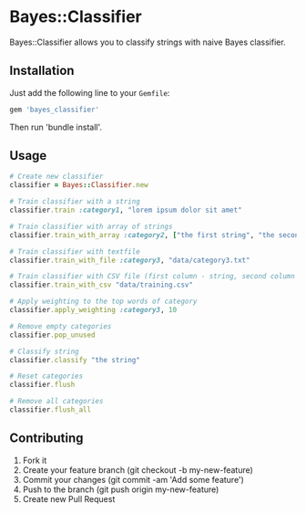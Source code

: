 # Bayes::Classifier

Bayes::Classifier allows you to classify strings with naive Bayes classifier.

## Installation

Just add the following line to your `Gemfile`:

```ruby
gem 'bayes_classifier'
```

Then run 'bundle install'.

## Usage

```ruby
# Create new classifier
classifier = Bayes::Classifier.new

# Train classifier with a string
classifier.train :category1, "lorem ipsum dolor sit amet"

# Train classifier with array of strings
classifier.train_with_array :category2, ["the first string", "the second string", "the third string"]

# Train classifier with textfile
classifier.train_with_file :category3, "data/category3.txt"

# Train classifier with CSV file (first column - string, second column - category)
classifier.train_with_csv "data/training.csv"

# Apply weighting to the top words of category
classifier.apply_weighting :category3, 10

# Remove empty categories
classifier.pop_unused

# Classify string
classifier.classify "the string"

# Reset categories
classifier.flush

# Remove all categories
classifier.flush_all
```

## Contributing

1. Fork it
2. Create your feature branch (git checkout -b my-new-feature)
3. Commit your changes (git commit -am 'Add some feature')
4. Push to the branch (git push origin my-new-feature)
5. Create new Pull Request